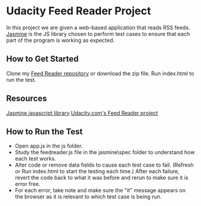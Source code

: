 # Udacity Feed Reader Project

In this project we are given a web-based application that reads RSS feeds. [Jasmine](http://jasmine.github.io/) is the JS library chosen to perform test cases to ensure that each part of the program is working as expected.

## How to Get Started

Clone my [Feed Reader repository](https://github.com/zurafuse/feedreadertest) or download the zip file. Run index.html to run the test.

## Resources

[Jasmine javascript library](http://jasmine.github.io/)
[Udacity.com's Feed Reader project](https://github.com/udacity/frontend-nanodegree-feedreader)

## How to Run the Test

* Open app.js in the js folder.
* Study the feedreader.js file in the jasmine\spec folder to understand how each test works.
* Alter code or remove data fields to cause each test case to fail. (Refresh or Run index.html to start the testing each time.) After each failure, revert the code back to what it was before and rerun to make sure it is error free.
* For each error, take note and make sure the "it" message appears on the browser as it is relevant to which test case is being run.
